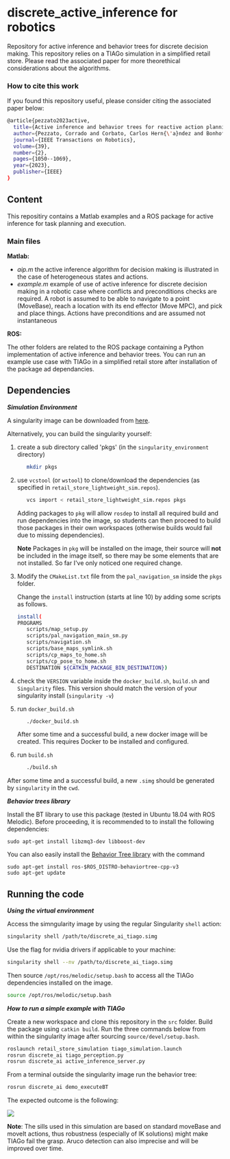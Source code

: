# discrete_active_inference for robotics

Repository for active inference and behavior trees for discrete decision making. This repository relies on a TIAGo simulation in a simplified retail store. Please read the associated paper for more theorethical considerations about the algorithms. 

### How to cite this work
If you found this repository useful, please consider citing the associated paper below:

```bash
@article{pezzato2023active,
  title={Active inference and behavior trees for reactive action planning and execution in robotics},
  author={Pezzato, Corrado and Corbato, Carlos Hern{\'a}ndez and Bonhof, Stefan and Wisse, Martijn},
  journal={IEEE Transactions on Robotics},
  volume={39},
  number={2},
  pages={1050--1069},
  year={2023},
  publisher={IEEE}
}
```

## Content
This repositiry contains a Matlab examples and a ROS package for active inference for task planning and execution. 

### Main files 
**Matlab:**
- *aip.m* the active inference algorithm for decision making is illustrated in the case of heterogeneous states and actions. 
- *example.m* example of use of active inference for discrete decision making in a robotic case where conflicts and preconditions checks are required. A robot is assumed to be able to navigate to a point (MoveBase), reach a location with its end effector (Move MPC), and pick and place things. Actions have preconditions and are assumed not instantaneous

**ROS:**

The other folders are related to the ROS package containing a Python implementation of active inference and behavior trees. You can run an example use case with TIAGo in a simplified retail store after installation of the package ad dependancies.   


## Dependencies

***Simulation Environment***

A singularity image can be downloaded from [here](https://drive.google.com/file/d/1-8wVDL81vfKLlBswJ-mEGZEInYexYtwc/view?usp=sharing).

Alternatively, you can build the singularity yourself:
1. create a sub directory called 'pkgs' (in the `singularity_environment` directory)

   ```bash
      mkdir pkgs
   ```

2. use `vcstool` (or `wstool`) to clone/download the dependencies (as specified in `retail_store_lightweight_sim.repos`).

   ```bash
      vcs import < retail_store_lightweight_sim.repos pkgs
   ```

   Adding packages to `pkg` will allow `rosdep` to install all required build and run dependencies into the image, so students can then proceed to build those packages in their own workspaces (otherwise builds would fail due to missing dependencies).

   **Note**  Packages in `pkg` will be installed on the image, their source will **not** be included in the image itself, so there may be some elements that are not installed. So far I've only noticed one required change.

3. Modify the `CMakeList.txt` file from the `pal_navigation_sm` inside the `pkgs` folder.

   Change the `install` instruction (starts at line 10) by adding some scripts as follows.

   ```bash
   install(
   PROGRAMS
      scripts/map_setup.py
      scripts/pal_navigation_main_sm.py
      scripts/navigation.sh
      scripts/base_maps_symlink.sh
      scripts/cp_maps_to_home.sh
      scripts/cp_pose_to_home.sh
      DESTINATION ${CATKIN_PACKAGE_BIN_DESTINATION})
   ```

4. check the `VERSION` variable inside the `docker_build.sh`, `build.sh` and `Singularity` files. This version should match the version of your singularity install (`singularity -v`)

5. run `docker_build.sh`

   ```bash
      ./docker_build.sh
   ```

   After some time and a successful build, a new docker image will be created. This requires Docker to be installed and configured.

6. run `build.sh`

   ```bash
      ./build.sh
   ```

After some time and a successful build, a new `.simg` should be generated by `singularity` in the `cwd`.


***Behavior trees library***

Install the BT library to use this package (tested in Ubuntu 18.04 with ROS Melodic). Before proceeding, it is recommended to to install the following dependencies:

    sudo apt-get install libzmq3-dev libboost-dev

You can also easily install the [Behavior Tree library](https://github.com/BehaviorTree/BehaviorTree.CPP) with the command

    sudo apt-get install ros-$ROS_DISTRO-behaviortree-cpp-v3
    sudo apt-get update   

## Running the code

***Using the virtual environment***

Access the simngularity image by using the regular Singularity `shell` action:

```bash
singularity shell /path/to/discrete_ai_tiago.simg
```

Use the flag for nvidia drivers if applicable to your machine:

```bash
singularity shell --nv /path/to/discrete_ai_tiago.simg
```

Then source `/opt/ros/melodic/setup.bash` to access all the TIAGo dependencies installed on the image.

```bash
source /opt/ros/melodic/setup.bash
```

***How to run a simple example with TIAGo***

Create a new workspace and clone this repository in the `src` folder. Build the package using `catkin build`. Run the three commands below from within the singularity image after sourcing `source/devel/setup.bash`. 

```bash
roslaunch retail_store_simulation tiago_simulation.launch
rosrun discrete_ai tiago_perception.py
rosrun discrete_ai active_inference_server.py
```

From a terminal outside the singularity image run the behavior tree:

```bash
rosrun discrete_ai demo_executeBT
```
The expected outcome is the following:

![](tiago_sim.gif)

**Note**: The sills used in this simulation are based on standard moveBase and moveIt actions, thus robustness (especially of IK solutions) might make TIAGo fail the grasp. Aruco detection can also imprecise and will be improved over time.  